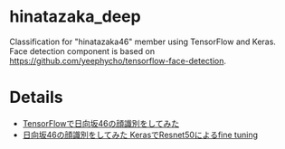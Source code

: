 # hinatazaka_deep
Classification for "hinatazaka46" member using TensorFlow and Keras.  
Face detection component is based on https://github.com/yeephycho/tensorflow-face-detection.

# Details
- [TensorFlowで日向坂46の顔識別をしてみた](https://tsu-tech.hatenablog.com/entry/2019/05/02/104655)
- [日向坂46の顔識別をしてみた KerasでResnet50によるfine tuning](https://tsu-tech.hatenablog.com/entry/2019/05/11/183827)
